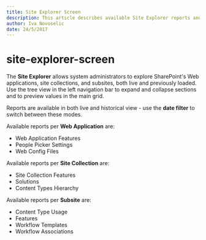 ```yaml
---
title: Site Explorer Screen
description: This article describes available Site Explorer reports and options.
author: Iva Novoselic
date: 24/5/2017
---
```


# site-explorer-screen

The **Site Explorer** allows system administrators to explore SharePoint's Web applications, site collections, and subsites, both live and previously loaded. Use the tree view in the left navigation bar to expand and collapse sections and to preview values in the main grid.

Reports are available in both live and historical view - use the **date filter** to switch between these modes.

Available reports per **Web Application** are:

* Web Application Features
* People Picker Settings
* Web Config Files

Available reports per **Site Collection** are:

* Site Collection Features
* Solutions
* Content Types Hierarchy

Available reports per **Subsite** are:

* Content Type Usage
* Features
* Workflow Templates
* Workflow Associations

